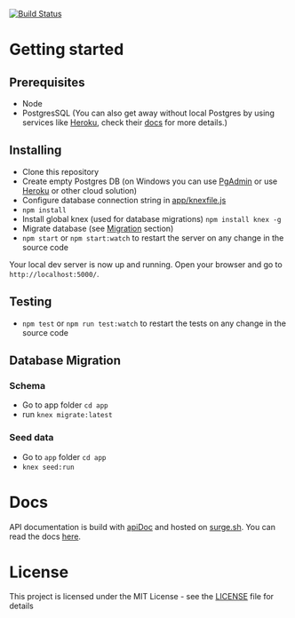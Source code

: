 [![Build Status](https://travis-ci.org/matRR/lunch-api.svg?branch=master)](https://travis-ci.org/matRR/lunch-api)

# Getting started

## Prerequisites

- Node
- PostgresSQL (You can also get away without local Postgres by using services 
like [Heroku](https://www.heroku.com), check their [docs](https://www.heroku.com/postgres) for more details.)

## Installing

- Clone this repository
- Create empty Postgres DB (on Windows you can use [PgAdmin](http://www.postgresqltutorial.com/install-postgresql/) or use [Heroku](https://www.heroku.com) or other cloud solution)
- Configure database connection string in [app/knexfile.js](app/knexfile.js)
- `npm install`
- Install global knex (used for database migrations) 
`npm install knex -g`
- Migrate database (see [Migration](#database-migration) section)
- `npm start` or `npm start:watch` to restart the server on any change in the source code

Your local dev server is now up and running. Open your browser and go to `http://localhost:5000/`.

## Testing
- `npm test` or `npm run test:watch` to restart the tests on any change in the source code

## Database Migration

### Schema

- Go to app folder `cd app`
- run `knex migrate:latest`

### Seed data

- Go to `app` folder
`cd app`
- `knex seed:run`

# Docs

API documentation is build with [apiDoc](http://apidocjs.com/) and hosted on [surge.sh](https://surge.sh/). You can read the docs [here](http://lunch-api-doc.surge.sh/).

# License

This project is licensed under the MIT License - see the [LICENSE](LICENSE) file for details